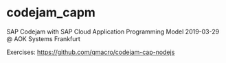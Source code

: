 # codejam_capm
SAP Codejam with SAP Cloud Application Programming Model
2019-03-29 @ AOK Systems Frankfurt

Exercises: https://github.com/qmacro/codejam-cap-nodejs
